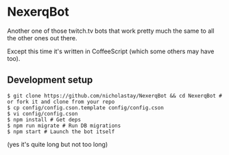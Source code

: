 NexerqBot
============

Another one of those twitch.tv bots that work pretty much the same to all the other ones out there.

Except this time it's written in CoffeeScript (which some others may have too).


## Development setup
```
$ git clone https://github.com/nicholastay/NexerqBot && cd NexerqBot # or fork it and clone from your repo
$ cp config/config.cson.template config/config.cson
$ vi config/config.cson
$ npm install # Get deps
$ npm run migrate # Run DB migrations
$ npm start # Launch the bot itself
```
(yes it's quite long but not too long)